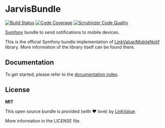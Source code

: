 # JarvisBundle

[![Build Status](https://travis-ci.org/LinkValue/JarvisBundle.svg?branch=master)](https://travis-ci.org/LinkValue/JarvisBundle)
[![Code Coverage](https://scrutinizer-ci.com/g/LinkValue/JarvisBundle/badges/coverage.png?b=master)](https://scrutinizer-ci.com/g/LinkValue/JarvisBundle/?branch=master)
[![Scrutinizer Code Quality](https://scrutinizer-ci.com/g/LinkValue/JarvisBundle/badges/quality-score.png?b=master)](https://scrutinizer-ci.com/g/LinkValue/JarvisBundle/?branch=master)

[Symfony](https://symfony.com/) bundle to send notifications to mobile devices.

This is the official Symfony bundle implementation of [LinkValue/MobileNotif](https://github.com/LinkValue/MobileNotif) library. More information of the library itself can be found there.



## Documentation

To get started, please refer to the [documentation index](Resources/doc/README.md).



## License

**MIT**

This open source bundle is provided (with :heart: love) by [LinkValue](http://link-value.fr).

More information in the LICENSE file.
